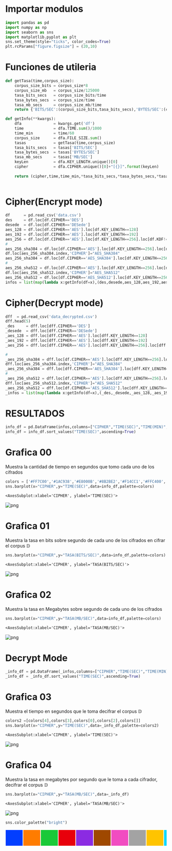 # Importar modulos


```python
import pandas as pd
import numpy as np
import seaborn as sns
import matplotlib.pyplot as plt
sns.set_theme(style="ticks", color_codes=True)
plt.rcParams["figure.figsize"] = (20,10)
```

# Funciones de utileria


```python
def getTasa(time,corpus_size):
    corpus_size_bits = corpus_size*8
    corpus_size_mb   = corpus_size/125000
    tasa_bits_secs   = corpus_size_bits/time
    tasa_bytes_secs  = corpus_size/time
    tasa_mb_secs     = corpus_size_mb/time
    return {'BITS/SEC':(corpus_size_bits,tasa_bits_secs),'BYTES/SEC':(corpus_size,tasa_bytes_secs),'MB/SEC':(corpus_size_mb,tasa_mb_secs)}

def getInfo(**kwargs):
    dfa              = kwargs.get('df') 
    time             = dfa.TIME.sum()/1000
    time_min         = time/60
    corpus_size      = dfa.FILE_SIZE.sum()
    tasas            = getTasa(time,corpus_size)
    tasa_bits_secs   = tasas['BITS/SEC']
    tasa_bytes_secs  = tasas['BYTES/SEC']
    tasa_mb_secs     = tasas['MB/SEC']
    keyLen           = dfa.KEY_LENGTH.unique()[0]
    cipher           = dfa.CIPHER.unique()[0]+"[{}]".format(keyLen)
    
    return (cipher,time,time_min,*tasa_bits_secs,*tasa_bytes_secs,*tasa_mb_secs)
    
```

# Cipher(Encrypt mode)


```python
df      = pd.read_csv('data.csv')
des     = df.loc[df.CIPHER=='DES']
desede  = df.loc[df.CIPHER=='DESede']
aes_128 = df.loc[df.CIPHER=='AES'].loc[df.KEY_LENGTH==128]
aes_192 = df.loc[df.CIPHER=='AES'].loc[df.KEY_LENGTH==192]
aes_256 = df.loc[df.CIPHER=='AES'].loc[df.KEY_LENGTH==256].loc[df.KDF!='PBKDF2WithHmacSHA384'].loc[df.KDF!='PBKDF2WithHmacSHA512']
# 
aes_256_sha384 = df.loc[df.CIPHER=='AES'].loc[df.KEY_LENGTH==256].loc[df.KDF=='PBKDF2WithHmacSHA384']
df.loc[aes_256_sha384.index,'CIPHER']="AES_SHA384"
aes_256_sha384 = df.loc[df.CIPHER=='AES_SHA384'].loc[df.KEY_LENGTH==256].loc[df.KDF=='PBKDF2WithHmacSHA384']
# 
aes_256_sha512 = df.loc[df.CIPHER=='AES'].loc[df.KEY_LENGTH==256].loc[df.KDF=='PBKDF2WithHmacSHA512']
df.loc[aes_256_sha512.index,'CIPHER']="AES_SHA512"
aes_256_sha512 = df.loc[df.CIPHER=='AES_SHA512'].loc[df.KEY_LENGTH==256].loc[df.KDF=='PBKDF2WithHmacSHA512']
infos = list(map(lambda x:getInfo(df=x),(des,desede,aes_128,aes_192,aes_256,aes_256_sha384,aes_256_sha512)))
```

# Cipher(Decrypt mode)


```python
dff  = pd.read_csv('data_decrypted.csv')
dff.head(5)
_des     = dff.loc[dff.CIPHER=='DES']
_desede  = dff.loc[dff.CIPHER=='DESede']
_aes_128 = dff.loc[dff.CIPHER=='AES'].loc[dff.KEY_LENGTH==128]
_aes_192 = dff.loc[dff.CIPHER=='AES'].loc[dff.KEY_LENGTH==192]
_aes_256 = dff.loc[dff.CIPHER=='AES'].loc[dff.KEY_LENGTH==256].loc[dff.KDF!='PBKDF2WithHmacSHA384'].loc[df.KDF!='PBKDF2WithHmacSHA512']

# 
_aes_256_sha384 = dff.loc[df.CIPHER=='AES'].loc[dff.KEY_LENGTH==256].loc[dff.KDF=='PBKDF2WithHmacSHA384']
dff.loc[aes_256_sha384.index,'CIPHER']="AES_SHA384"
_aes_256_sha384 = dff.loc[dff.CIPHER=='AES_SHA384'].loc[dff.KEY_LENGTH==256].loc[dff.KDF=='PBKDF2WithHmacSHA384']
# 
_aes_256_sha512 = dff.loc[df.CIPHER=='AES'].loc[dff.KEY_LENGTH==256].loc[dff.KDF=='PBKDF2WithHmacSHA512']
dff.loc[aes_256_sha512.index,'CIPHER']="AES_SHA512"
_aes_256_sha512 = dff.loc[df.CIPHER=='AES_SHA512'].loc[dff.KEY_LENGTH==256].loc[dff.KDF=='PBKDF2WithHmacSHA512']
_infos = list(map(lambda x:getInfo(df=x),(_des,_desede,_aes_128,_aes_192,_aes_256,_aes_256_sha384,_aes_256_sha512)))
```

# RESULTADOS


```python
info_df = pd.DataFrame(infos,columns=["CIPHER","TIME(SEC)","TIME(MIN)","SIZE(BITS)","TASA(BITS/SEC)","SIZE(BYTES)","TASA(BYTES/SEC)","SIZE(MB)","TASA(MB/SEC)"])
info_df = info_df.sort_values("TIME(SEC)",ascending=True)
```

# Grafica 00


Muestra la cantidad de tiempo en segundos que tomo cada uno de los cifrados


```python
colors = ['#FF7C00','#1AC938','#E8000B','#8B2BE2','#F14CC1','#FFC400','#00D7FF']
sns.barplot(x="CIPHER",y="TIME(SEC)",data=info_df,palette=colors)
```




    <AxesSubplot:xlabel='CIPHER', ylabel='TIME(SEC)'>




    
![png](README_files/README_12_1.png)
    


# Grafica 01

Muestra la tasa en bits sobre segundo de cada uno de los cifrados en cifrar el corpus $\mathbb D$


```python
sns.barplot(x="CIPHER",y="TASA(BITS/SEC)",data=info_df,palette=colors)
```




    <AxesSubplot:xlabel='CIPHER', ylabel='TASA(BITS/SEC)'>




    
![png](README_files/README_15_1.png)
    


# Grafica 02

Muestra la tasa en Megabytes sobre segundo de cada uno de los cifrados


```python
sns.barplot(x="CIPHER",y="TASA(MB/SEC)",data=info_df,palette=colors)
```




    <AxesSubplot:xlabel='CIPHER', ylabel='TASA(MB/SEC)'>




    
![png](README_files/README_18_1.png)
    


# Decrypt Mode


```python
_info_df = pd.DataFrame(_infos,columns=["CIPHER","TIME(SEC)","TIME(MIN)","SIZE(BITS)","TASA(BITS/SEC)","SIZE(BYTES)","TASA(BYTES/SEC)","SIZE(MB)","TASA(MB/SEC)"])
_info_df = _info_df.sort_values("TIME(SEC)",ascending=True)
```

# Grafica 03

Muestra el tiempo en segundos que le toma decifrar el corpus $\mathbb D$


```python
colors2 =[colors[4],colors[3],colors[0],colors[2],colors[]]
sns.barplot(x="CIPHER",y="TIME(SEC)",data=_info_df,palette=colors2)
```




    <AxesSubplot:xlabel='CIPHER', ylabel='TIME(SEC)'>




    
![png](README_files/README_23_1.png)
    


# Grafica 04

Muestra la tasa en megabytes por segundo que le toma a cada cifrador, decifrar el corpus $\mathbb D$


```python
sns.barplot(x="CIPHER",y="TASA(MB/SEC)",data=_info_df)
```




    <AxesSubplot:xlabel='CIPHER', ylabel='TASA(MB/SEC)'>




    
![png](README_files/README_26_1.png)
    



```python
sns.color_palette("bright")
```




<svg  width="550" height="55"><rect x="0" y="0" width="55" height="55" style="fill:#023eff;stroke-width:2;stroke:rgb(255,255,255)"/><rect x="55" y="0" width="55" height="55" style="fill:#ff7c00;stroke-width:2;stroke:rgb(255,255,255)"/><rect x="110" y="0" width="55" height="55" style="fill:#1ac938;stroke-width:2;stroke:rgb(255,255,255)"/><rect x="165" y="0" width="55" height="55" style="fill:#e8000b;stroke-width:2;stroke:rgb(255,255,255)"/><rect x="220" y="0" width="55" height="55" style="fill:#8b2be2;stroke-width:2;stroke:rgb(255,255,255)"/><rect x="275" y="0" width="55" height="55" style="fill:#9f4800;stroke-width:2;stroke:rgb(255,255,255)"/><rect x="330" y="0" width="55" height="55" style="fill:#f14cc1;stroke-width:2;stroke:rgb(255,255,255)"/><rect x="385" y="0" width="55" height="55" style="fill:#a3a3a3;stroke-width:2;stroke:rgb(255,255,255)"/><rect x="440" y="0" width="55" height="55" style="fill:#ffc400;stroke-width:2;stroke:rgb(255,255,255)"/><rect x="495" y="0" width="55" height="55" style="fill:#00d7ff;stroke-width:2;stroke:rgb(255,255,255)"/></svg>


